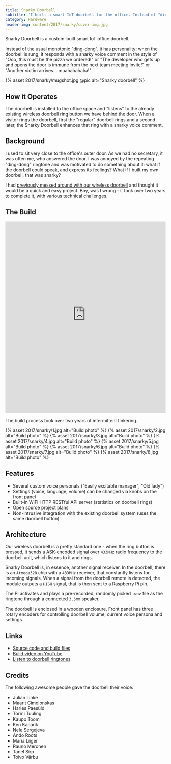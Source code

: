 ```yaml
---
title: Snarky Doorbell
subtitle: 'I built a smart IoT doorbell for the office. Instead of "ding-dong", the doorbell expresses his snarky feelings with words.'
category: Hardware
header-img: content/2017/snarky/cover-img.jpg
---
```


Snarky Doorbell is a custom-built smart IoT office doorbell.

Instead of the usual monotonic "ding-dong", it has personality: when the doorbell is rung, it responds
with a snarky voice comment in the style of "Ooo, this must be the pizza we ordered!" or
"The developer who gets up and opens the door is immune from the next team meeting invite!"
or "Another victim arrives....muahahahaha!".

{% asset 2017/snarky/mugshot.jpg @pic alt="Snarky doorbell" %}

## How it Operates

The doorbell is installed to the office space and "listens" to the already existing wireless doorbell ring button
we have behind the door. When a visitor rings the doorbell, first the "regular" doorbell rings and a second later,
the Snarky Doorbell enhances that ring with a snarky voice comment.

## Background

I used to sit very close to the office's outer door. As we had no secretary, it was often me, who answered the door.
I was annoyed by the repeating "ding-dong" ringtone and was motivated to do something about it: what if the doorbell
could speak, and express its feelings? What if I built my own doorbell, that was snarky?

I had [previously messed around with our wireless doorbell](https://sqroot.eu/2015/office-prank-building-a-secondary-remote-to-a-wireless-doorbell) and thought it would be a quick and easy project. Boy, was I wrong - it took over two years to complete it, with various technical challenges.

## The Build

<iframe style="width: 100%" width="700" height="600" src="https://www.youtube-nocookie.com/embed/ut_KckcVxW0?rel=0" frameborder="0" allow="autoplay; encrypted-media" allowfullscreen></iframe>

The build process took over two years of intermittent tinkering.

{% asset 2017/snarky/1.jpg alt="Build photo" %}
{% asset 2017/snarky/2.jpg alt="Build photo" %}
{% asset 2017/snarky/3.jpg alt="Build photo" %}
{% asset 2017/snarky/4.jpg alt="Build photo" %}
{% asset 2017/snarky/5.jpg alt="Build photo" %}
{% asset 2017/snarky/6.jpg alt="Build photo" %}
{% asset 2017/snarky/7.jpg alt="Build photo" %}
{% asset 2017/snarky/8.jpg alt="Build photo" %}

## Features

- Several custom voice personals ("Easily excitable manager", "Old lady")
- Settings (voice, language, volume) can be changed via knobs on the front panel
- Built-in WiFi HTTP RESTful API server (statistics on doorbell rings)
- Open source project plans
- Non-intrusive integration with the existing doorbell system (uses the same doorbell button)

## Architecture

Our wireless doorbell is a pretty standard one - when the ring button is pressed, it sends a ASK-encoded signal over `433MHz`
radio frequency to the doorbell unit, which listens to it and rings.

Snarky Doorbell is, in essence, another signal receiver. In the doorbell, there is an `Atmega328` chip with a `433MHz` receiver,
that constantly listens for incoming signals. When a signal from the doorbell remote is detected, the module
outputs a `HIGH` signal, that is then sent to a Raspberry Pi pin.

The Pi activates and plays a pre-recorded, randomly picked `.wav` file as the ringtone through a connected `3.5mm` speaker.

The doorbell is enclosed in a wooden enclosure. Front panel has three rotary encoders for controlling doorbell
volume, current voice persona and settings.

## Links

- [Source code and build files](https://github.com/anroots/snarky-doorbell)
- [Build video on YouTube](https://www.youtube.com/watch?v=ut_KckcVxW0&t=1s)
- [Listen to doorbell ringtones](https://github.com/anroots/snarky-doorbell/tree/master/wav/voices/english)

## Credits

The following awesome people gave the doorbell their voice:

- Julian Linke
- Maarit Cimolonskas
- Harles Paesüld
- Tormi Tuuling
- Kaupo Toom
- Ken Kanarik
- Nele Sergejeva
- Ando Roots
- Maria Liiger
- Rauno Meronen
- Tanel Sirp
- Toivo Värbu
